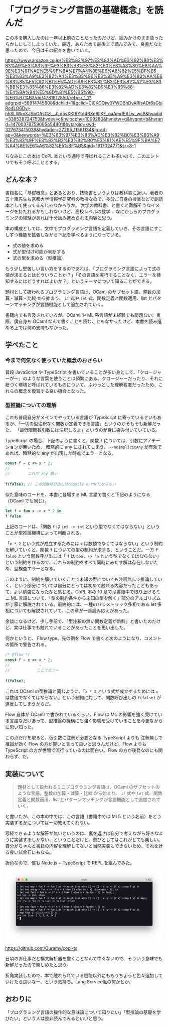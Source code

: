 # 「プログラミング言語の基礎概念」を読んだ

この本を購入したのは一年以上前のことだったのだけど、読みかけのまま放ったらかしにしてしまっていた。最近、あらためて最後まで読んでみて、良書だなと思ったので、今日はその紹介を書いていく。

https://www.amazon.co.jp/%E3%83%97%E3%83%AD%E3%82%B0%E3%83%A9%E3%83%9F%E3%83%B3%E3%82%B0%E8%A8%80%E8%AA%9E%E3%81%AE%E5%9F%BA%E7%A4%8E%E6%A6%82%E5%BF%B5-%E3%83%A9%E3%82%A4%E3%83%96%E3%83%A9%E3%83%AA%E6%83%85%E5%A0%B1%E5%AD%A6%E3%82%B3%E3%82%A2%E3%83%BB%E3%83%86%E3%82%AD%E3%82%B9%E3%83%88-%E4%BA%94%E5%8D%81%E5%B5%90-%E6%B7%B3/dp/4781912850/ref=sr_1_1?adgrpid=58914745808&dchild=1&gclid=Cj0KCQjw9YWDBhDyARIsADt6sGbjRo4LO6Dvj-hhSLWkpXJSbOAsCzL_JLd5sXKt8Ytd4BXe8lIKE_oaAmrlEALw_wcB&hvadid=338538724753&hvdev=c&hvlocphy=1009280&hvnetw=g&hvqmt=b&hvrand=14700378759095454401&hvtargid=kwd-327673415039&hydadcr=27265_11561134&jp-ad-ap=0&keywords=%E3%83%97%E3%83%AD%E3%82%B0%E3%83%A9%E3%83%9F%E3%83%B3%E3%82%B0%E3%81%AE%E5%9F%BA%E7%A4%8E%E6%A6%82%E5%BF%B5&qid=1617024771&sr=8-1

ちなみにこの本は CoPL 本という通称で呼ばれることも多いので、このエントリでもそう呼ぶこととする。

## どんな本？

書籍名に「基礎概念」とあるとおり、技術書というよりは教科書に近い。著者の五十嵐先生も京都大学情報学研究科の教授なので、多分ご自身の授業などで副読本として使ってるんじゃなかろうか。
大学の教科書、と書くと難解そうなイメージを持たれるかもしれないけど、高校レベルの数学 + なにかしらのプログラミングの経験があれば十分読み進められる内容と思う。

本の構成としては、文中でプログラミング言語を定義していき、その言語にすこしずつ機能を拡張しながら下記を学べるようになっている。

- 式の値を求める
- 式が型付け可能か判断する
- 式の型を求める（型推論）

もう少し堅苦しい言い方をするのであれば、「プログラミング言語によって式の値が求まるとはどういうことか？」「その言語を実行することなく、エラーを検知するにはどうすればよいか？」というテーマについて知ることができる。

題材として扱われるプログラミング言語は、OCaml のサブセット語。整数の加算・減算・比較 から始まり、 `if` 式や `let` 式、関数定義と関数適用、list とパターンマッチングが言語機能として追加されていく。

書籍内でも言及されているが、OCaml や ML 系言語が未経験でも問題ない。実際、僕自身も OCaml なんて書くことも読むこともなかったけど、本書を読み進める上では何の支障もなかった。

## 学べたこと

### 今まで何気なく使っていた概念のおさらい

普段 JavaScript や TypeScript を書いていることが多い身として、「クロージャーが〜」のような言葉を使うことは頻繁にある。クロージャーだったり、それに紐づく環境と呼ばれているものについて、ふわっとした理解程度だったため、これらの概念を復習する良い機会となった。

### 型推論についての理解

これも普段自分がメインでやっている言語が TypeScript に寄っているせいもあるが、「一切の型注釈なく関数が定義できる言語」というのがそもそも新鮮だった。
「最低限関数引数には注釈しろよ」というのが身に染み付いていている。

TypeScript の場合、下記のように書くと、関数 `f` については、引数にアノテーションが無いため、 暗黙的に any にされてしまう。 `--noImplicitAny` が有効であれば、暗黙的な any が出現した時点でエラーとなる。

```ts
const f = x => x * 2;
//        ~
//        これが any 扱い

f(false); // この関数呼び出しはcompile errorにならない
```

似た意味のコードを、本書に登場する ML 言語で書くと下記のようになる（OCaml でも同じ）。

```ocaml
let f = fun x -> x * 2 in
f false
```

上記のコードは、「関数 `f` は `int -> int` という型でなくてはならない」ということが型推論機構によって判断される。

「`x * 2` という式が成立するためには `x` は数値でなくてはならない」という制約を解いていくと、関数 `f` についての型の制約が求まる、ということだ。一方 `f false` という関数呼び出しは「 `f` は `bool -> 'a` という型でなくてはならない」という制約を作るので、これらの制約をすべて同時にみたす解は存在しないため、型検査エラーとなる。

このように、制約を解いていくことで未知の型についても注釈無しで推論していく、という部分については自分にとっては初めて触れる内容だったこともあって、よい勉強になったなと感じる。CoPL 本の 10 章では書籍中で取り上げるミニ ML 言語について、「型の制約条件から未知の型を解く」部分のアルゴリズムが丁寧に解説されている。最終的には、一種のパラメトリック多相である let 多相についても解説されていて、この章が一番読み応えがあった。

余談になるけど、少し手前で、「型注釈の無い関数定義が新鮮」と書いたのだけど、実は仕事でも触れていることがあったことを思い出した。

何かというと、 Flow type。先の例を Flow で書くと次のようになり、コメントの箇所で警告される。

```js
/* @flow */
const f = x => x * 2;
//             ~
//            ここでエラー

f(false);
```

これは OCaml の型推論と同じように、「`x * 2` という式が成立するためには `x` は数値でなくてはならない」という制約に対して、関数呼び出しの `f(false)` が違反してしまうからだ。

Flow 自体が OCaml で書かれているくらい、Flow は ML の影響を強く受けている言語なだけあって、型推論の機構にも強く影響を受けていることを今更ながらに思い知った。

この点だけを取ると、仮引数に注釈が必要となる TypeScript よりも 注釈無しで推論が効く Flow の方が賢いと言って良いと思うんだけど、Flow よりも TypeScript の方が世間で流行っているのは面白い。Flow の方が後発なのにも関わらず、だ。

## 実装について

> 題材として扱われるミニプログラミング言語は、OCaml のサブセットのような言語。整数の加算・減算・比較 から始まり、 `if` 式や `let` 式、関数定義と関数適用、list とパターンマッチングが言語機能として追加されていく。

と書いたが、この本の中では、この言語（書籍中では ML5 という名前）をどう実装するかについては一切教えてくれない。

写経できるような解答が無いというのは、裏を返せば自分で考えながら好きなように実装するしかない、ということだけど、遊びとしてはこれがとても楽しい。自分がちゃんと書籍の内容を理解してないと当然実装もできないため、それを計る良い試金石にもなる。

折角なので、僕も Node.js + TypeScript で REPL を組んでみた。

![](./repl_capture.png)

https://github.com/Quramy/copl-ts

日頃のお仕事だと構文解析器を書くことなんて中々ないので、そういう意味でも新鮮だったので楽しめたと思う。

折角実装したので、本で触れられている機能以外にももうちょっと色々追加していけたら良いなー、という気持ち。Lang Service風の何かとか。

## おわりに

「プログラミング言語の操作的な意味論について知りたい」「型推論の基礎を学びたい」という人は是非読んでみるといいと思う。
